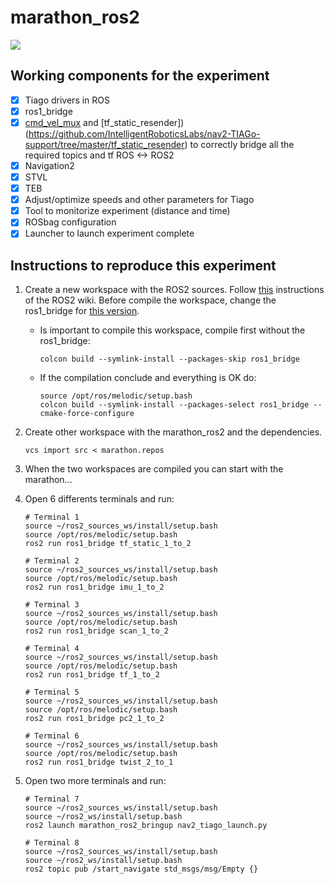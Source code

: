 # marathon_ros2

[![](https://img.youtube.com/vi/tXp8wFZr68M/0.jpg)](https://www.youtube.com/watch?v=tXp8wFZr68M&feature=youtu.be "Click to play on You Tube")

## Working components for the experiment

- [x] Tiago drivers in ROS
- [x] ros1_bridge
- [x] [cmd_vel_mux](https://github.com/IntelligentRoboticsLabs/nav2-TIAGo-support/tree/master/cmd_vel_mux) and [tf_static_resender])(https://github.com/IntelligentRoboticsLabs/nav2-TIAGo-support/tree/master/tf_static_resender) to correctly bridge all the required topics and tf ROS <-> ROS2
- [x] Navigation2
- [x] STVL
- [x] TEB
- [x] Adjust/optimize speeds and other parameters for Tiago
- [x] Tool to monitorize experiment (distance and time)
- [x] ROSbag configuration
- [x] Launcher to launch experiment complete

## Instructions to reproduce this experiment

1. Create a new workspace with the ROS2 sources. Follow [this](https://index.ros.org/doc/ros2/Installation/Eloquent/Linux-Development-Setup/) instructions of the ROS2 wiki. 
Before compile the workspace, change the ros1_bridge for [this version](https://github.com/fmrico/ros1_bridge/tree/dedicated_bridges).
    - Is important to compile this workspace, compile first without the ros1_bridge:
        ```
        colcon build --symlink-install --packages-skip ros1_bridge
        ```
    - If the compilation conclude and everything is OK do:
        ```
        source /opt/ros/melodic/setup.bash
        colcon build --symlink-install --packages-select ros1_bridge --cmake-force-configure
        ```
2. Create other workspace with the marathon_ros2 and the dependencies.
    ```
    vcs import src < marathon.repos
    ```
3. When the two workspaces are compiled you can start with the marathon...
4. Open 6 differents terminals and run:

    ```
    # Terminal 1
    source ~/ros2_sources_ws/install/setup.bash
    source /opt/ros/melodic/setup.bash
    ros2 run ros1_bridge tf_static_1_to_2
    ```
    ```
    # Terminal 2
    source ~/ros2_sources_ws/install/setup.bash
    source /opt/ros/melodic/setup.bash
    ros2 run ros1_bridge imu_1_to_2
    ```
    ```
    # Terminal 3
    source ~/ros2_sources_ws/install/setup.bash
    source /opt/ros/melodic/setup.bash
    ros2 run ros1_bridge scan_1_to_2
    ```
    ```
    # Terminal 4
    source ~/ros2_sources_ws/install/setup.bash
    source /opt/ros/melodic/setup.bash
    ros2 run ros1_bridge tf_1_to_2
    ```
    ```
    # Terminal 5
    source ~/ros2_sources_ws/install/setup.bash
    source /opt/ros/melodic/setup.bash
    ros2 run ros1_bridge pc2_1_to_2 
    ```
    ```
    # Terminal 6
    source ~/ros2_sources_ws/install/setup.bash
    source /opt/ros/melodic/setup.bash
    ros2 run ros1_bridge twist_2_to_1
    ```

5. Open two more terminals and run:

    ```
    # Terminal 7
    source ~/ros2_sources_ws/install/setup.bash
    source ~/ros2_ws/install/setup.bash
    ros2 launch marathon_ros2_bringup nav2_tiago_launch.py
    ```
    ```
    # Terminal 8
    source ~/ros2_sources_ws/install/setup.bash
    source ~/ros2_ws/install/setup.bash
    ros2 topic pub /start_navigate std_msgs/msg/Empty {}
    ```
